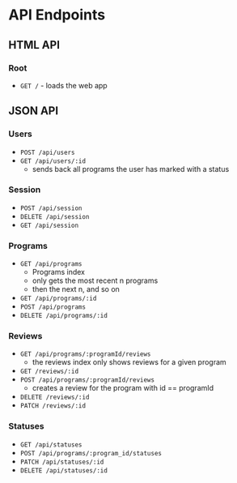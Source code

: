 # API Endpoints

## HTML API

### Root

- `GET /` - loads the web app

## JSON API

### Users

- `POST /api/users`
- `GET /api/users/:id`
  - sends back all programs the user has marked with a status

### Session

- `POST /api/session`
- `DELETE /api/session`
- `GET /api/session`

### Programs

- `GET /api/programs`
  - Programs index
  - only gets the most recent n programs
  - then the next n, and so on
- `GET /api/programs/:id`
- `POST /api/programs`
- `DELETE /api/programs/:id`

### Reviews

- `GET /api/programs/:programId/reviews`
  - the reviews index only shows reviews for a given program
- `GET /reviews/:id`
- `POST /api/programs/:programId/reviews`
  - creates a review for the program with id == programId
- `DELETE /reviews/:id`
- `PATCH /reviews/:id`

### Statuses

- `GET /api/statuses`
- `POST /api/programs/:program_id/statuses`
- `PATCH /api/statuses/:id`
- `DELETE /api/statuses/:id`

